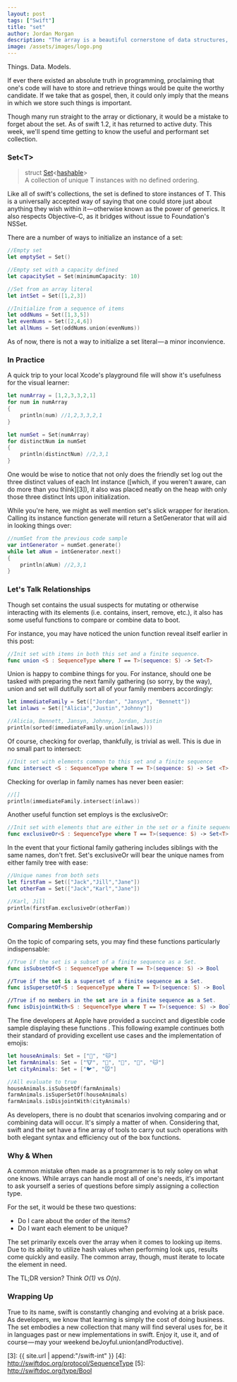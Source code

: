```yaml
---
layout: post
tags: ["Swift"]
title: "set"
author: Jordan Morgan
description: "The array is a beautiful cornerstone of data structures, but sometimes we call upon its close cousin - the set. Here's how Swift's version works."
image: /assets/images/logo.png
---
```

Things. Data. Models.

If ever there existed an absolute truth in programming, proclaiming that one's code will have to store and retrieve things would be quite the worthy candidate. If we take that as gospel, then, it could only imply that the means in which we store such things is important.

Though many run straight to the array or dictionary, it would be a mistake to forget about the set. As of swift 1.2, it has returned to active duty. This week, we'll spend time getting to know the useful and performant set collection.

### Set\<T>

> struct [Set][1]\<[hashable][2]>  
A collection of unique T instances with no defined ordering.

Like all of swift's collections, the set is defined to store instances of T. This is a universally accepted way of saying that one could store just about anything they wish within it — otherwise known as the power of generics. It also respects Objective-C, as it bridges without issue to Foundation's NSSet.

There are a number of ways to initialize an instance of a set:
```swift
//Empty set  
let emptySet = Set()

//Empty set with a capacity defined  
let capacitySet = Set(minimumCapacity: 10)

//Set from an array literal  
let intSet = Set([1,2,3])

//Initialize from a sequence of items  
let oddNums = Set([1,3,5])  
let evenNums = Set([2,4,6])  
let allNums = Set(oddNums.union(evenNums))
```
As of now, there is not a way to initialize a set literal — a minor inconvience.

### In Practice

A quick trip to your local Xcode's playground file will show it's usefulness for the visual learner:
```swift
let numArray = [1,2,3,3,2,1]  
for num in numArray  
{  
    println(num) //1,2,3,3,2,1  
}

let numSet = Set(numArray)  
for distinctNum in numSet  
{  
    println(distinctNum) //2,3,1  
}
```
One would be wise to notice that not only does the friendly set log out the three distinct values of each Int instance ([which, if you weren't aware, can do more than you think][3]), it also was placed neatly on the heap with only those three distinct Ints upon initialization.

While you're here, we might as well mention set's slick wrapper for iteration. Calling its instance function generate will return a SetGenerator that will aid in looking things over:
```swift
//numSet from the previous code sample  
var intGenerator = numSet.generate()  
while let aNum = intGenerator.next()  
{  
    println(aNum) //2,3,1  
}
```
### Let's Talk Relationships

Though set contains the usual suspects for mutating or otherwise interacting with its elements (i.e. contains, insert, remove, etc.), it also has some useful functions to compare or combine data to boot.

For instance, you may have noticed the union function reveal itself earlier in this post:
```swift
//Init set with items in both this set and a finite sequence.  
func union <S : SequenceType where T == T>(sequence: S) -> Set<T>
```
Union is happy to combine things for you. For instance, should one be tasked with preparing the next family gathering (so sorry, by the way), union and set will dutifully sort all of your family members accordingly:
```swift
let immediateFamily = Set(["Jordan", "Jansyn", "Bennett"])  
let inlaws = Set(["Alicia","Justin","Johnny"])

//Alicia, Bennett, Jansyn, Johnny, Jordan, Justin  
println(sorted(immediateFamily.union(inlaws)))
```
Of course, checking for overlap, thankfully, is trivial as well. This is due in no small part to intersect:
```swift
//Init set with elements common to this set and a finite sequence  
func intersect <S : SequenceType where T == T>(sequence: S) -> Set <T>
```
Checking for overlap in family names has never been easier:
```swift
//[]  
println(immediateFamily.intersect(inlaws))
```
Another useful function set employs is the exclusiveOr:
```swift
//Init set with elements that are either in the set or a finite sequence but do not occur in both.  
func exclusiveOr<S : SequenceType where T == T>(sequence: S) -> Set<T>
```
In the event that your fictional family gathering includes siblings with the same names, don't fret. Set's exclusiveOr will bear the unique names from either family tree with ease:
```swift
//Unique names from both sets  
let firstFam = Set(["Jack","Jill","Jane"])  
let otherFam = Set(["Jack","Karl","Jane"])

//Karl, Jill  
println(firstFam.exclusiveOr(otherFam))
```
### Comparing Membership

On the topic of comparing sets, you may find these functions particularly indispensable:
```swift
//True if the set is a subset of a finite sequence as a Set.  
func isSubsetOf<S : SequenceType where T == T>(sequence: S) -> Bool

//True if the set is a superset of a finite sequence as a Set.  
func isSupersetOf<S : SequenceType where T == T>(sequence: S) -> Bool

//True if no members in the set are in a finite sequence as a Set.  
func isDisjointWith<S : SequenceType where T == T>(sequence: S) -> Bool
```
The fine developers at Apple have provided a succinct and digestible code sample displaying these functions . This following example continues both their standard of providing excellent use cases and the implementation of emojis:
```swift
let houseAnimals: Set = ["🐶", "🐱"]  
let farmAnimals: Set = ["🐮", "🐔", "🐑", "🐶", "🐱"]  
let cityAnimals: Set = ["🐦", "🐭"]

//All evaluate to true  
houseAnimals.isSubsetOf(farmAnimals)  
farmAnimals.isSuperSetOf(houseAnimals)  
farmAnimals.isDisjointWith(cityAnimals)
```
As developers, there is no doubt that scenarios involving comparing and or combining data will occur. It's simply a matter of when. Considering that, swift and the set have a fine array of tools to carry out such operations with both elegant syntax and efficiency out of the box functions.

### Why & When

A common mistake often made as a programmer is to rely soley on what one knows. While arrays can handle most all of one's needs, it's important to ask yourself a series of questions before simply assigning a collection type.

For the set, it would be these two questions:

* Do I care about the order of the items?
* Do I want each element to be unique?

The set primarily excels over the array when it comes to looking up items. Due to its ability to utilize hash values when performing look ups, results come quickly and easily. The common array, though, must iterate to locate the element in need.

The TL;DR version? Think _O(1)_ vs _O(n)_.

### Wrapping Up

True to its name, swift is constantly changing and evolving at a brisk pace. As developers, we know that learning is simply the cost of doing business. The set embodies a new collection that many will find several uses for, be it in languages past or new implementations in swift. Enjoy it, use it, and of course — may your weekend beJoyful.union(andProductive).

[1]: http://swiftdoc.org/type/Set
[2]: http://swiftdoc.org/protocol/Hashable
[3]: {{ site.url | append:"/swift-int" }}
[4]: http://swiftdoc.org/protocol/SequenceType
[5]: http://swiftdoc.org/type/Bool